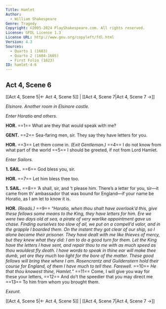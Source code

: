 ```yaml
---
Title: Hamlet
Author: 
  - William Shakespeare
Genre: Tragedy
Copyright: ©2005-2024 PlayShakespeare.com. All rights reserved.
License: GFDL License 1.3
License URL: http://www.gnu.org/copyleft/fdl.html
Version: 4.3
Sources:
  - Quarto 1 (1603)
  - Quarto 2 (1604-1605)
  - First Folio (1623)
ID: hamlet-4-6
---
```


## Act 4, Scene 6
[[Act 4, Scene 5|← Act 4, Scene 5]] | [[Act 4, Scene 7|Act 4, Scene 7 →]]

*Elsinore. Another room in Elsinore castle.*

*Enter Horatio and others.*

**HOR.**
==1== What are they that would speak with me?

**GENT.**
==2== Sea-faring men, sir. They say they have letters for you.

**HOR.**
==3== Let them come in.
*(Exit Gentleman.)*
==4== I do not know from what part of the world
==5== I should be greeted, if not from Lord Hamlet.

*Enter Sailors.*

**1. SAIL.**
==6== God bless you, sir.

**HOR.**
==7== Let him bless thee too.

**1. SAIL.**
==8== ’A shall, sir, and ’t please him. There’s a letter for you, sir—it came from th’ ambassador that was bound for England—if your name be Horatio, as I am let to know it is.

**HOR.**
*(Reads.)*
==9== *“Horatio, when thou shalt have overlook’d this, give these fellows some means to the King, they have letters for him. Ere we were two days old at sea, a pirate of very warlike appointment gave us chase. Finding ourselves too slow of ail, we put on a compell’d valor, and in the grapple I boarded them. On the instant they got clear of our ship, so I alone became their prisoner. They have dealt with me like thieves of mercy, but they knew what they did: I am to do a good turn for them. Let the King have the letters I have sent, and repair thou to me with as much speed as thou wouldest fly death. I have words to speak in thine ear will make thee dumb, yet are they much too light for the bore of the matter. These good fellows will bring thee where I am. Rosencrantz and Guildenstern hold their course for England, of them I have much to tell thee. Farewell.*
==10== *He that thou knowest thine, Hamlet.”*
==11== Come, I will give you way for these your letters,
==12== And do’t the speedier that you may direct me
==13== To him from whom you brought them.

*Exeunt.*

[[Act 4, Scene 5|← Act 4, Scene 5]] | [[Act 4, Scene 7|Act 4, Scene 7 →]]